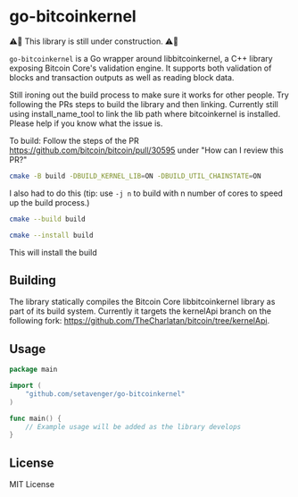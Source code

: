 # go-bitcoinkernel

⚠️🚧 This library is still under construction. ⚠️🚧

`go-bitcoinkernel` is a Go wrapper around libbitcoinkernel, a C++ library exposing Bitcoin Core's validation engine. It supports both validation of blocks and transaction outputs as well as reading block data.

Still ironing out the build process to make sure it works for other people. Try following the PRs steps to build the library and then linking. Currently still using install_name_tool to link the lib path where bitcoinkernel is installed. Please help if you know what the issue is.

To build: 
Follow the steps of the PR https://github.com/bitcoin/bitcoin/pull/30595 under "How can I review this PR?"
```bash
cmake -B build -DBUILD_KERNEL_LIB=ON -DBUILD_UTIL_CHAINSTATE=ON
```

I also had to do this (tip: use `-j n` to build with n number of cores to speed up the build process.)
```bash
cmake --build build
```

```bash
cmake --install build
```
This will install the build 

## Building

The library statically compiles the Bitcoin Core libbitcoinkernel library as part of its build system. Currently it targets the kernelApi branch on the following fork: https://github.com/TheCharlatan/bitcoin/tree/kernelApi.


## Usage

```go
package main

import (
    "github.com/setavenger/go-bitcoinkernel"
)

func main() {
    // Example usage will be added as the library develops
}
```

## License

MIT License 
